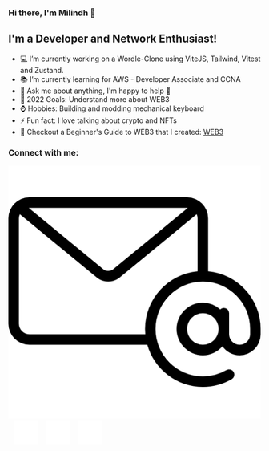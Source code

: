 ### Hi there, I'm Milindh 👋

## I'm a Developer and Network Enthusiast!

- 💻 I’m currently working on a Wordle-Clone using ViteJS, Tailwind, Vitest and Zustand.
- 📚 I’m currently learning for AWS - Developer Associate and CCNA
- 💬 Ask me about anything, I'm happy to help 🙂
- 🥅 2022 Goals: Understand more about WEB3
- ⌚ Hobbies: Building and modding mechanical keyboard
- ⚡ Fun fact: I love talking about crypto and NFTs
- 📝 Checkout a Beginner's Guide to WEB3 that I created: [WEB3](https://tangy-artichoke-dae.notion.site/Beginner-s-Guide-to-WEB3-194627c0b72b474d8248b18c1bb37fc0)

### Connect with me:
[![website](./img/email.png)](mailto:contact@milindhvijay.com)
&nbsp;&nbsp;
[![website](./img/twitter-dark.svg)](https://twitter.milindhvijay)
&nbsp;&nbsp;
[![website](./img/linkedin-dark.svg)](https://linkedin.com/in/milindhvijay)
&nbsp;&nbsp;
[![website](./img/instagram-dark.svg)](https://instagram.com/milindhvijay)